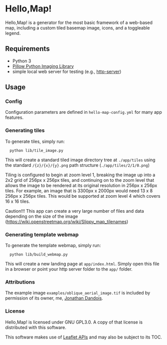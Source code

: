 # Hello,Map!
Hello,Map! is a generator for the most basic framework of a web-based map, including a custom tiled basemap image, icons, and a toggleable legend.

## Requirements
  - Python 3
  - [Pillow Python Imaging Library](https://pypi.python.org/pypi/Pillow/3.0.0)
  - simple local web server for testing (e.g., [http-server](https://www.npmjs.com/package/http-server))

## Usage

### Config
Configuration parameters are defined in `hello-map-config.yml` for many app features.

### Generating tiles
To generate tiles, simply run:
```shell
  python lib/tile_image.py
```
This will create a standard tiled image directory tree at `./app/tiles` using the standard `/{z}/{x}/{y}.png` path structure (`./app/tiles/2/1/0.png`)

Tiling is configured to begin at zoom level 1, breaking the image up into a 2x2 grid of 256px x 256px tiles, and continuing on to the zoom level that allows the image to be rendered at its original resolution in 256px x 256px tiles. For example, an image that is 3300px x 2000px would need 13 x 8 256px x 256px tiles.  This would be supported at zoom level 4 which covers 16 x 16 tiles.

Caution!!! This app can create a very large number of files and data depending on the size of the image (https://wiki.openstreetmap.org/wiki/Slippy_map_tilenames)

### Generating template webmap
To generate the template webmap, simply run:
```shell
  python lib/build_webmap.py
```
This will create a new landing page at `app/index.html`. Simply open this file in a browser or point your http server folder to the `app/` folder.

### Attributions
The example image `examples/oblique_aerial_image.tif` is included by permission of its owner, me, [Jonathan Dandois](https://github.com/jondandois).

### License
Hello,Map! is licensed under GNU GPL3.0. A copy of that license is distributed with this software.

This software makes use of [Leaflet APIs](https://github.com/Leaflet/Leaflet) and may also be subject to its TOC.
